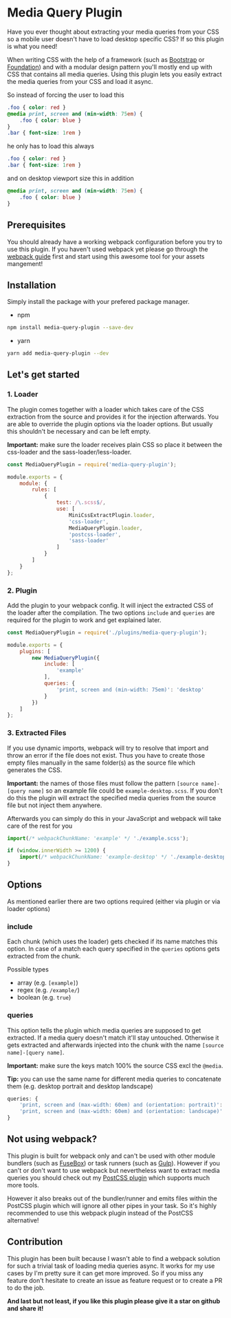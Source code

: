# Media Query Plugin

Have you ever thought about extracting your media queries from your CSS so a mobile user doesn't have to load desktop specific CSS?
If so this plugin is what you need!

When writing CSS with the help of a framework (such as [Bootstrap](https://getbootstrap.com/) or [Foundation](https://foundation.zurb.com/sites.html)) and with a modular design pattern you'll mostly end up with CSS that contains all media queries. Using this plugin lets you easily extract the media queries from your CSS and load it async.

So instead of forcing the user to load this

```css
.foo { color: red }
@media print, screen and (min-width: 75em) {
    .foo { color: blue }
}
.bar { font-size: 1rem }
```

he only has to load this always

```css
.foo { color: red }
.bar { font-size: 1rem }
```

and on desktop viewport size this in addition

```css
@media print, screen and (min-width: 75em) {
    .foo { color: blue }
}
```


## Prerequisites

You should already have a working webpack configuration before you try to use this plugin. If you haven't used webpack yet please go through the [webpack guide](https://webpack.js.org/guides/) first and start using this awesome tool for your assets mangement!

## Installation

Simply install the package with your prefered package manager.

- npm
```bash
npm install media-query-plugin --save-dev
```

- yarn
```bash
yarn add media-query-plugin --dev
```

## Let's get started

### 1. Loader

The plugin comes together with a loader which takes care of the CSS extraction from the source and provides it for the injection afterwards. You are able to override the plugin options via the loader options. But usually this shouldn't be necessary and can be left empty.

**Important:** make sure the loader receives plain CSS so place it between the css-loader and the sass-loader/less-loader.

```javascript
const MediaQueryPlugin = require('media-query-plugin');

module.exports = {
    module: {
        rules: [
            {
                test: /\.scss$/,
                use: [
                    MiniCssExtractPlugin.loader,
                    'css-loader',
                    MediaQueryPlugin.loader,
                    'postcss-loader',
                    'sass-loader'
                ]
            }
        ]
    }
};
```

### 2. Plugin

Add the plugin to your webpack config. It will inject the extracted CSS of the loader after the compilation.
The two options `include` and `queries` are required for the plugin to work and get explained later.

```javascript
const MediaQueryPlugin = require('./plugins/media-query-plugin');

module.exports = {
    plugins: [
        new MediaQueryPlugin({
            include: [
                'example'
            ],
            queries: {
                'print, screen and (min-width: 75em)': 'desktop'
            }
        })
    ]
};
```

### 3. Extracted Files

If you use dynamic imports, webpack will try to resolve that import and throw an error if the file does not exist. Thus you have to create those empty files manually in the same folder(s) as the source file which generates the CSS.

**Important:** the names of those files must follow the pattern `[source name]-[query name]` so an example file could be `example-desktop.scss`. If you don't do this the plugin will extract the specified media queries from the source file but not inject them anywhere.

Afterwards you can simply do this in your JavaScript and webpack will take care of the rest for you

```javascript
import(/* webpackChunkName: 'example' */ './example.scss');

if (window.innerWidth >= 1200) {
    import(/* webpackChunkName: 'example-desktop' */ './example-desktop.scss');
}
```

## Options

As mentioned earlier there are two options required (either via plugin or via loader options)

### include

Each chunk (which uses the loader) gets checked if its name matches this option. In case of a match each query specified in the `queries` options gets extracted from the chunk.

Possible types
- array (e.g. `[example]`)
- regex (e.g. `/example/`)
- boolean (e.g. `true`)

### queries

This option tells the plugin which media queries are supposed to get extracted. If a media query doesn't match it'll stay untouched. Otherwise it gets extracted and afterwards injected into the chunk with the name `[source name]-[query name]`.

**Important:** make sure the keys match 100% the source CSS excl the `@media`.

**Tip:** you can use the same name for different media queries to concatenate them (e.g. desktop portrait and desktop landscape)

```javascript
queries: {
    'print, screen and (max-width: 60em) and (orientation: portrait)': 'desktop',
    'print, screen and (max-width: 60em) and (orientation: landscape)': 'desktop'
}
```

## Not using webpack?

This plugin is built for webpack only and can't be used with other module bundlers (such as [FuseBox](https://fuse-box.org/)) or task runners (such as [Gulp](https://gulpjs.com/)). However if you can't or don't want to use webpack but nevertheless want to extract media queries you should check out my [PostCSS plugin](https://github.com/SassNinja/postcss-extract-media-query) which supports much more tools.

However it also breaks out of the bundler/runner and emits files within the PostCSS plugin which will ignore all other pipes in your task.
So it's highly recommended to use this webpack plugin instead of the PostCSS alternative!

## Contribution

This plugin has been built because I wasn't able to find a webpack solution for such a trivial task of loading media queries async. It works for my use cases by I'm pretty sure it can get more improved. So if you miss any feature don't hesitate to create an issue as feature request or to create a PR to do the job.

**And last but not least, if you like this plugin please give it a star on github and share it!**

